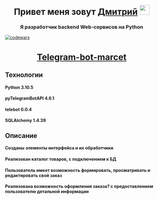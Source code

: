 <h1 align="center">Привет меня зовут <a href="https://hh.ru/resume/599c836eff09c7095b0039ed1f38346362486d" target="_blank">Дмитрий</a> 
<img src="https://github.com/blackcater/blackcater/raw/main/images/Hi.gif" height="32"/></h1>
<h3 align="center">Я разработчик backend Web-сервисов на Python</h3> 

[![codewars](https://www.codewars.com/users/Dmitrii%20Krivov/badges/large)](https://www.codewars.com/users/Dmitrii%20Krivov)

<h1 align="center"><a href="https://t.me/KrivovDE_bot" target="_blank">Telegram-bot-marcet</a> 
  <h2>Технологии</h2>
  <h4>Python 3.10.5</h4> 
  <h4>pyTelegramBotAPI 4.6.1</h4>
  <h4>telebot 0.0.4</h4> 
  <h4>SQLAlchemy 1.4.39</h4>

<h2>Описание</h2>
<h4> Созданы элементы интерфейса и их обработчики </h4>
<h4> Реализован каталог товаров, с подключением к БД</h4>
<h4> Пользователь имеет возможность формировать, просматривать и редактировать свой заказ</h4>
<h4> Реализована возможность оформления заказа? с предоставлением пользователю детальной информации</h4>


